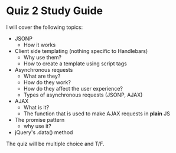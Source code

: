 Quiz 2 Study Guide
==================

I will cover the following topics:

* JSONP
	* How it works
* Client side templating (nothing specific to Handlebars)
	* Why use them?
	* How to create a template using script tags
* Asynchronous requests
	* What are they?
	* How do they work?
	* How do they affect the user experience?
	* Types of asynchronous requests (JSONP, AJAX)
* AJAX
	* What is it?
	* The function that is used to make AJAX requests in __plain__ JS
* The promise pattern
	* why use it?
* jQuery's .data() method

The quiz will be multiple choice and T/F.

